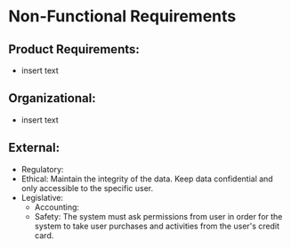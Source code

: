 # Non-Functional Requirements

## Product Requirements:
  * insert text
  
## Organizational:
  * insert text

## External:
 * Regulatory: 
 * Ethical: Maintain the integrity of the data. Keep data confidential and only accessible to the specific user.
 * Legislative: 
   * Accounting:
   * Safety: The system must ask permissions from user in order for the system to take user purchases and activities from the user's credit card.
